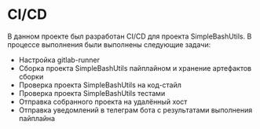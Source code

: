 # CI/CD

В данном проекте был разработан CI/CD для проекта SimpleBashUtils. В процессе выполнения были выполнены следующие задачи:

 - Настройка gitlab-runner
 - Сборка проекта SimpleBashUtils пайплайном и хранение артефактов сборки
 - Проверка проекта SimpleBashUtils на код-стайл
 - Проверка проекта SimpleBashUtils тестами
 - Отправка собранного проекта на удалённый хост
 - Отправка уведомлений в телеграм бота с результатами выполнения пайплайна
